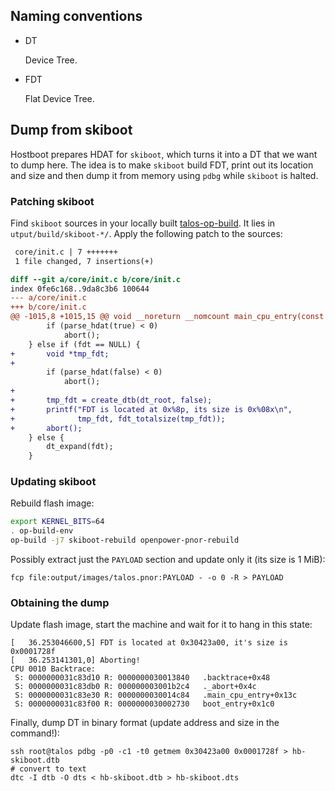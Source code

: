 ## Naming conventions

- DT

    Device Tree.

- FDT

    Flat Device Tree.

## Dump from skiboot

Hostboot prepares HDAT for `skiboot`, which turns it into a DT that we want to
dump here.  The idea is to make `skiboot` build FDT, print out its location
and size and then dump it from memory using `pdbg` while `skiboot` is halted.

### Patching skiboot

Find `skiboot` sources in your locally built [talos-op-build](https://scm.raptorcs.com/scm/git/talos-op-build).
It lies in `utput/build/skiboot-*/`.  Apply the following patch to the sources:

```diff
 core/init.c | 7 +++++++
 1 file changed, 7 insertions(+)

diff --git a/core/init.c b/core/init.c
index 0fe6c168..9da8c3b6 100644
--- a/core/init.c
+++ b/core/init.c
@@ -1015,8 +1015,15 @@ void __noreturn __nomcount main_cpu_entry(const void *fdt)
 		if (parse_hdat(true) < 0)
 			abort();
 	} else if (fdt == NULL) {
+		void *tmp_fdt;
+
 		if (parse_hdat(false) < 0)
 			abort();
+
+		tmp_fdt = create_dtb(dt_root, false);
+		printf("FDT is located at 0x%8p, its size is 0x%08x\n",
+			   tmp_fdt, fdt_totalsize(tmp_fdt));
+		abort();
 	} else {
 		dt_expand(fdt);
 	}
```

### Updating skiboot

Rebuild flash image:

```bash
export KERNEL_BITS=64
. op-build-env
op-build -j7 skiboot-rebuild openpower-pnor-rebuild
```

Possibly extract just the `PAYLOAD` section and update only it (its size is 1
MiB):
```
fcp file:output/images/talos.pnor:PAYLOAD - -o 0 -R > PAYLOAD
```

### Obtaining the dump

Update flash image, start the machine and wait for it to hang in this state:

```
[   36.253046600,5] FDT is located at 0x30423a00, it's size is 0x0001728f
[   36.253141301,0] Aborting!
CPU 0010 Backtrace:
 S: 0000000031c83d10 R: 0000000030013840   .backtrace+0x48
 S: 0000000031c83db0 R: 000000003001b2c4   ._abort+0x4c
 S: 0000000031c83e30 R: 0000000030014c84   .main_cpu_entry+0x13c
 S: 0000000031c83f00 R: 0000000030002730   boot_entry+0x1c0
```

Finally, dump DT in binary format (update address and size in the command!):

```
ssh root@talos pdbg -p0 -c1 -t0 getmem 0x30423a00 0x0001728f > hb-skiboot.dtb
# convert to text
dtc -I dtb -O dts < hb-skiboot.dtb > hb-skiboot.dts
```
